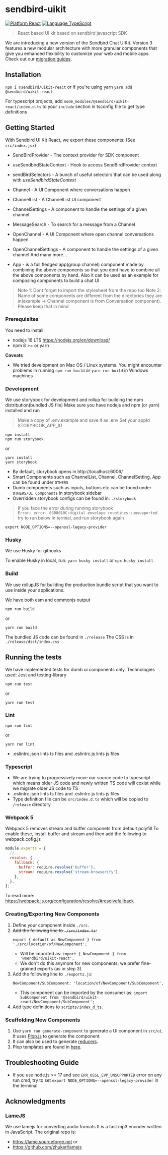 # sendbird-uikit

[![Platform React](https://img.shields.io/badge/Platform-React-orange.svg)](https://reactjs.org)
[![Language TypeScript](https://img.shields.io/badge/Language-TypeScript-orange.svg)](https://www.typescriptlang.org/)

> React based UI kit based on sendbird javascript SDK

We are introducing a new version of the Sendbird Chat UIKit. Version 3 features a new modular architecture with more granular components that give you enhanced flexibility to customize your web and mobile apps. Check out our [migration guides](MIGRATION_v2-to-v3.md).

## Installation

`npm i @sendbird/uikit-react`
or if you're using yarn
`yarn add @sendbird/uikit-react`

For typescript projects, add `node_modules/@sendbird/uikit-react/index.d.ts` to your `include` section in tsconfig file to get type definitions

## Getting Started

With Sendbird UI Kit React, we export these components:
(See `src/index.jsx`)

* SendBirdProvider - The context provider for SDK component
* useSendbirdStateContext - Hook to access SendBirdProvider context
* sendBirdSelectors - A bunch of useful selectors that can be used along with *useSendbirdStateContext*

* Channel - A UI Component where conversations happen
* ChannelList - A ChannelList UI component
* ChannelSettings - A component to handle the settings of a given channel
* MessageSearch - To search for a message from a Channel
* OpenChannel - A UI Component where open channel conversations happen
* OpenChannelSettings - A component to handle the settings of a given channel
And many more...

* App - is a full fledged app(group channel) component made by combining the above components so that you dont have to combine all the above components by hand. Also it can be used as an example for composing components to build a chat UI

> Note 1: Dont forget to import the stylesheet from the repo too
> Note 2: Name of some components are different from the directories they are in(example -> Channel component is from Conversation component). Please keep that in mind

### Prerequisites

You need to install:
* nodejs 16 LTS https://nodejs.org/en/download/
* npm 8 >= or yarn

**Caveats**
 - We tried development on Mac OS / Linux systems. You might encounter problems in running `npm run build` or `yarn run build` in Windows machines

### Development
We use storybook for development and rollup for building the npm distribution(bundled JS file)
Make sure you have nodejs and npm (or yarn) installed and run

> Make a copy of .env.example and save it as .env 
> Set your appId STORYBOOK_APP_ID

```
npm install
npm run storybook
```
or
```
yarn install
yarn storybook
```

* By default, storybook opens in http://localhost:6006/
* Smart Components such as ChannelList, Channel, ChannelSetting, App can be found under `OTHERS`
* Dumb components such as inputs, buttons etc can be found under `OTHERS/UI Components` in storybook sidebar
* Overridden storybook configs can be found in: `./storybook`

> If you face the error during running storybook<br />
> `Error: error: 0308010C:digital envelope rountines::unsupported` <br />
> try to run below in termial, and run storybook again
```
export NODE_OPTIONS=--openssl-legacy-provider
```

### Husky

We use Husky for githooks

To enable Husky in local, run:
`yarn husky install` or `npx husky install`

### Build

We use rollupJS for building the production bundle script that you want to use inside your applications.

We have both esm and commonjs output

```
npm run build
```
or
```
yarn run build
```

The bundled JS code can be found in `./release`
The CSS is in `./release/dist/index.css`

## Running the tests

We have implemented tests for dumb ui components only. Technologies used: Jest and testing-library

```
npm run test
```
or
```
yarn run test
```

### Lint

```
npm run lint
```
or
```
yarn run lint
```
* .eslintrc.json lints ts files and .eslintrc.js lints js files


### Typescript

* We are trying to progressively move our source code to typescript - which means older JS code and newly written TS code will coxist while we migrate older JS code to TS
* .eslintrc.json lints ts files and .eslintrc.js lints js files
* Type definition file can be `src/index.d.ts` which will be copied to `/release` directory

### Webpack 5

Webpack 5 removes stream and buffer componets from default polyfill
To enable these, install buffer and stream and then add the following to webpack.cofig.js
```javascript
module.exports = {
  //...
  resolve: {
    fallback: {
      buffer: require.resolve('buffer'),
      stream: require.resolve('stream-browserify'),
    },
  },
};

```
To read more: https://webpack.js.org/configuration/resolve/#resolvefallback

### Creating/Exporting New Components

1. Define your component inside `./src`.
2. ~~Add the following line to `./src/index.ts`:~~
    ```
    export { default as NewComponent } from './src/location/of/NewComponent';
    ```
    - Will be imported as: `import { NewComponent } from '@sendbird/uikit-react';`
    - We don't do this anymore for new components; we prefer fine-grained exports (as in step 3).
3. Add the following line to `./exports.js`:
    ```
    NewComponent/SubComponent: 'location/of/NewComponent/SubComponent',
    ```
    - This component can be imported by the consumer as: `import SubComponent from '@sendbird/uikit-react/NewComponent/SubComponent';`
4. Add type definitions to `scripts/index_d_ts`.

### Scaffolding New Components

1. Use `yarn run generate-component` to generate a UI component in `src/ui`. It uses [Plop.js](https://plopjs.com/) to generate the component.
2. It can also be used to generate [reducers](/src/utils/typeHelpers/reducers/README.md).
3. Plop templates are found in [here](/plop-templates).

## Troubleshooting Guide
- If you use node.js >= 17 and see `ERR_OSSL_EVP_UNSUPPORTED` error on any run cmd, try to set `export NODE_OPTIONS=--openssl-legacy-provider` in the terminal


## Acknowledgments
### LameJS

We use lamejs for converting audio formats
It is a fast mp3 encoder written in JavaScript. The original repo is:
* https://lame.sourceforge.net or
* https://github.com/zhuker/lamejs
